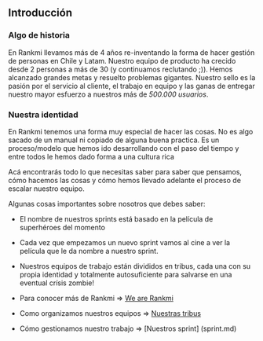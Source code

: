 ## Introducción

### Algo de historia 

En Rankmi llevamos más de 4 años re-inventando la forma de hacer gestión de personas en Chile y Latam. Nuestro equipo de producto ha crecido desde 2 personas a más de 30 (y continuamos reclutando ;)). Hemos alcanzado grandes metas y resuelto problemas gigantes. Nuestro sello es la pasión por el servicio al cliente, el trabajo en equipo y las ganas de entregar nuestro mayor esfuerzo a nuestros más de *500.000 usuarios*.

### Nuestra identidad

En Rankmi tenemos una forma muy especial de hacer las cosas. No es algo sacado de un manual ni copiado de alguna buena practica. Es un proceso/modelo que hemos ido desarrollando con el paso del tiempo y entre todos le hemos dado forma a una cultura rica 

Acá encontrarás todo lo que necesitas saber para saber que pensamos, cómo hacemos las cosas y cómo hemos llevado adelante el proceso de escalar nuestro equipo.

Algunas cosas importantes sobre nosotros que debes saber:

* El nombre de nuestros sprints está basado en la película de superhéroes del momento
* Cada vez que empezamos un nuevo sprint vamos al cine a ver la película que le da nombre a nuestro sprint.
* Nuestros equipos de trabajo están divididos en tribus, cada una con su propia identidad y totalmente autosuficiente para salvarse en una eventual crísis zombie!

* Para conocer más de Rankmi =>  [We are Rankmi](we-are-rankmi.md)
* Como organizamos nuestros equipos => [Nuestras tribus](teams.md)
* Cómo gestionamos nuestro trabajo => [Nuestros sprint] (sprint.md)



